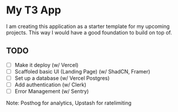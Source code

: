 # My T3 App

I am creating this application as a starter template for my upcoming projects. This way I would have a good foundation to build on top of.

## TODO

- [ ] Make it deploy (w/ Vercel)
- [ ] Scaffoled basic UI (Landing Page) (w/ ShadCN, Framer)
- [ ] Set up a database (w/ Vercel Postgres)
- [ ] Add authentication (w/ Clerk)
- [ ] Error Management (w/ Sentry)

Note: Posthog for analytics, Upstash for ratelimiting
